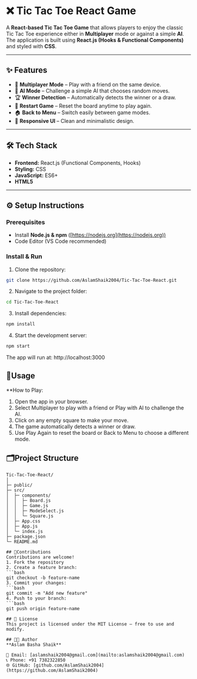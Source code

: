 # ❌ Tic Tac Toe React Game

A **React-based Tic Tac Toe Game** that allows players to enjoy the classic Tic Tac Toe experience either in **Multiplayer** mode or against a simple **AI**.  
The application is built using **React.js (Hooks & Functional Components)** and styled with **CSS**.

---

## ✨ Features
- 👥 **Multiplayer Mode** – Play with a friend on the same device.  
- 🤖 **AI Mode** – Challenge a simple AI that chooses random moves.  
- 🏆 **Winner Detection** – Automatically detects the winner or a draw.  
- 🔄 **Restart Game** – Reset the board anytime to play again.  
- 🏠 **Back to Menu** – Switch easily between game modes.  
- 🎨 **Responsive UI** – Clean and minimalistic design.

---

## 🛠️ Tech Stack
- **Frontend:** React.js (Functional Components, Hooks)  
- **Styling:** CSS  
- **JavaScript:** ES6+  
- **HTML5**  

---

## ⚙️ Setup Instructions

### Prerequisites
- Install **Node.js & npm** ([https://nodejs.org](https://nodejs.org))  
- Code Editor (VS Code recommended)  

### Install & Run
1. Clone the repository:  
```bash
git clone https://github.com/AslamShaik2004/Tic-Tac-Toe-React.git
```

2. Navigate to the project folder:
```bash
cd Tic-Tac-Toe-React
```

3. Install dependencies:
```bash
npm install
```

4. Start the development server:
```bash
npm start
```

The app will run at:
http://localhost:3000


## 🔐Usage
**How to Play:
1. Open the app in your browser.
2. Select Multiplayer to play with a friend or Play with AI to challenge the AI.
3. Click on any empty square to make your move.
4. The game automatically detects a winner or draw.
5. Use Play Again to reset the board or Back to Menu to choose a different mode.

## 🗂️Project Structure
```pgsql
Tic-Tac-Toe-React/
│
├─ public/
├─ src/
│  ├─ components/
│  │  ├─ Board.js
│  │  ├─ Game.js
│  │  ├─ ModeSelect.js
│  │  └─ Square.js
│  ├─ App.css
│  ├─ App.js
│  └─ index.js
├─ package.json
└─ README.md

## 🤝Contributions
Contributions are welcome!
1. Fork the repository
2. Create a feature branch:
```bash
git checkout -b feature-name
3. Commit your changes:
```bash
git commit -m "Add new feature"
4. Push to your branch:
```bash
git push origin feature-name

## 📜 License
This project is licensed under the MIT License – free to use and modify.

## 👨‍💻 Author
**Aslam Basha Shaik**  

📧 Email: [aslamshaik2004@gmail.com](mailto:aslamshaik2004@gmail.com)  
📞 Phone: +91 7382322850  
🌐 GitHub: [github.com/AslamShaik2004](https://github.com/AslamShaik2004)  
